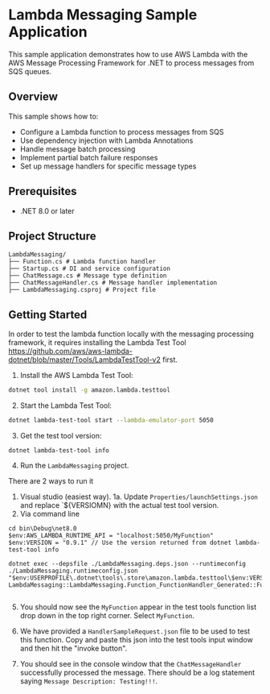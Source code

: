 # Lambda Messaging Sample Application

This sample application demonstrates how to use AWS Lambda with the AWS Message Processing Framework for .NET to process messages from SQS queues.

## Overview

This sample shows how to:
- Configure a Lambda function to process messages from SQS
- Use dependency injection with Lambda Annotations
- Handle message batch processing
- Implement partial batch failure responses
- Set up message handlers for specific message types

## Prerequisites

- .NET 8.0 or later


## Project Structure

```
LambdaMessaging/
├── Function.cs # Lambda function handler
├── Startup.cs # DI and service configuration
├── ChatMessage.cs # Message type definition
├── ChatMessageHandler.cs # Message handler implementation
├── LambdaMessaging.csproj # Project file
```


## Getting Started

In order to test the lambda function locally with the messaging processing framework, it requires installing the Lambda Test Tool https://github.com/aws/aws-lambda-dotnet/blob/master/Tools/LambdaTestTool-v2 first.

1. Install the AWS Lambda Test Tool:
```bash
dotnet tool install -g amazon.lambda.testtool
```

2. Start the Lambda Test Tool:

```bash
dotnet lambda-test-tool start --lambda-emulator-port 5050
```

3. Get the test tool version:

```
dotnet lambda-test-tool info
```

4. Run the `LambdaMessaging` project. 

There are 2 ways to run it 
1. Visual studio (easiest way).
    1a. Update `Properties/launchSettings.json` and replace `${VERSIOMN} with the actual test tool version.
2. Via command line

```
cd bin\Debug\net8.0
$env:AWS_LAMBDA_RUNTIME_API = "localhost:5050/MyFunction"
$env:VERSION = "0.9.1" // Use the version returned from dotnet lambda-test-tool info

dotnet exec --depsfile ./LambdaMessaging.deps.json --runtimeconfig ./LambdaMessaging.runtimeconfig.json "$env:USERPROFILE\.dotnet\tools\.store\amazon.lambda.testtool\$env:VERSION\amazon.lambda.testtool\$env:VERSION\content\Amazon.Lambda.RuntimeSupport\net8.0\Amazon.Lambda.RuntimeSupport.dll" LambdaMessaging::LambdaMessaging.Function_FunctionHandler_Generated::FunctionHandler


```

5. You should now see the `MyFunction` appear in the test tools function list drop down in the top right corner. Select `MyFunction`.

6. We have provided a `HandlerSampleRequest.json` file to be used to test this function. Copy and paste this json into the test tools input window and then hit the "invoke button".

7. You should see in the console window that the `ChatMessageHandler` successfully processed the message. There should be a log statement saying `Message Description: Testing!!!`.
